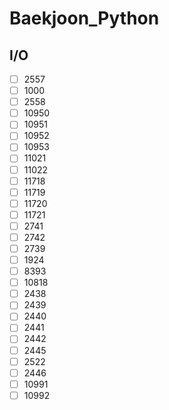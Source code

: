 # Baekjoon_Python

## I/O
- [ ] 2557
- [ ] 1000
- [ ] 2558
- [ ] 10950
- [ ] 10951
- [ ] 10952
- [ ] 10953
- [ ] 11021
- [ ] 11022
- [ ] 11718
- [ ] 11719
- [ ] 11720
- [ ] 11721
- [ ] 2741
- [ ] 2742
- [ ] 2739
- [ ] 1924
- [ ] 8393
- [ ] 10818
- [ ] 2438
- [ ] 2439
- [ ] 2440
- [ ] 2441
- [ ] 2442
- [ ] 2445
- [ ] 2522
- [ ] 2446
- [ ] 10991
- [ ] 10992

